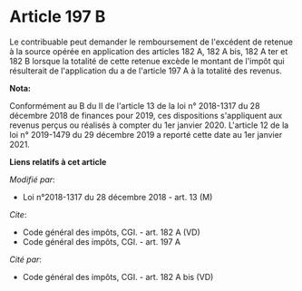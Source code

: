 # Article 197 B

Le contribuable peut demander le remboursement de l'excédent de retenue à la source opérée en application des articles 182 A,
182 A bis, 182 A ter et 182 B lorsque la totalité de cette retenue excède le montant de l'impôt qui résulterait de
l'application du a de l'article 197 A à la totalité des revenus.

**Nota:**

Conformément au B du II de l'article 13 de la loi n° 2018-1317 du 28 décembre 2018 de finances pour 2019, ces dispositions
s'appliquent aux revenus perçus ou réalisés à compter du 1er janvier 2020. L'article 12 de la loi n° 2019-1479 du 29 décembre
2019 a reporté cette date au 1er janvier 2021.

**Liens relatifs à cet article**

_Modifié par_:

  - Loi n°2018-1317 du 28 décembre 2018 - art. 13 (M)

_Cite_:

  - Code général des impôts, CGI. - art. 182 A (VD)
  - Code général des impôts, CGI. - art. 197 A

_Cité par_:

  - Code général des impôts, CGI. - art. 182 A bis (VD)
